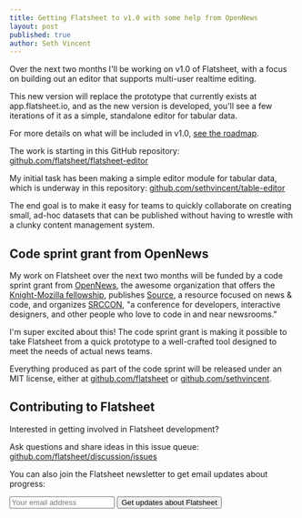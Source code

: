 ```yaml
---
title: Getting Flatsheet to v1.0 with some help from OpenNews
layout: post
published: true
author: Seth Vincent
---
```


Over the next two months I'll be working on v1.0 of Flatsheet, with a focus on building out an editor that supports multi-user realtime editing.

This new version will replace the prototype that currently exists at app.flatsheet.io, and as the new version is developed, you'll see a few iterations of it as a simple, standalone editor for tabular data.

For more details on what will be included in v1.0, [see the roadmap](/roadmap).

The work is starting in this GitHub repository: [github.com/flatsheet/flatsheet-editor](https://github.com/flatsheet/flatsheet-editor)

My initial task has been making a simple editor module for tabular data, which is underway in this repository: [github.com/sethvincent/table-editor](https://github.com/sethvincent/table-editor)

The end goal is to make it easy for teams to quickly collaborate on creating small, ad-hoc datasets that can be published without having to wrestle with a clunky content management system.

## Code sprint grant from OpenNews
My work on Flatsheet over the next two months will be funded by a code sprint grant from [OpenNews](http://opennews.org/), the awesome organization that offers the [Knight-Mozilla fellowship](http://opennews.org/fellowships/), publishes [Source](https://source.opennews.org), a resource focused on news & code, and organizes [SRCCON](http://srccon.org/), "a conference for developers, interactive designers, and other people who love to code in and near newsrooms."

I'm super excited about this! The code sprint grant is making it possible to take Flatsheet from a quick prototype to a well-crafted tool designed to meet the needs of actual news teams.

Everything produced as part of the code sprint will be released under an MIT license, either at [github.com/flatsheet](http://github.com/flatsheet) or [github.com/sethvincent](github.com/sethvincent).

## Contributing to Flatsheet
Interested in getting involved in Flatsheet development?

Ask questions and share ideas in this issue queue: [github.com/flatsheet/discussion/issues](https://github.com/flatsheet/discussion/issues)

You can also join the Flatsheet newsletter to get email updates about progress: 

<div id="mc_embed_signup">
<form action="http://superbigtree.us5.list-manage1.com/subscribe/post?u=b5b4f7fda673e887e9380b619&amp;id=ecaa95714d" method="post" id="mc-embedded-subscribe-form" name="mc-embedded-subscribe-form" class="validate" target="_blank" novalidate>
  
<div class="mc-field-group">
  <input type="email" value="" name="EMAIL" class="required email" id="mce-EMAIL" placeholder="Your email address">
  <input type="submit" value="Get updates about Flatsheet" name="subscribe" id="mc-embedded-subscribe" class="button">
</div>
<div id="mce-responses" class="clear">
  <div class="response" id="mce-error-response" style="display:none"></div>
  <div class="response" id="mce-success-response" style="display:none"></div>
</div>
<div style="position: absolute; left: -5000px;"><input type="text" name="b_b5b4f7fda673e887e9380b619_ecaa95714d" value=""></div>
</form>
</div>